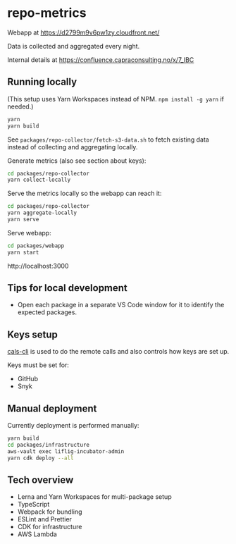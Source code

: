 # repo-metrics

Webapp at https://d2799m9v6pw1zy.cloudfront.net/

Data is collected and aggregated every night.

Internal details at https://confluence.capraconsulting.no/x/7_IBC

## Running locally

(This setup uses Yarn Workspaces instead of NPM. `npm install -g yarn` if needed.)

```bash
yarn
yarn build
```

See `packages/repo-collector/fetch-s3-data.sh` to fetch existing data
instead of collecting and aggregating locally.

Generate metrics (also see section about keys):

```bash
cd packages/repo-collector
yarn collect-locally
```

Serve the metrics locally so the webapp can reach it:

```bash
cd packages/repo-collector
yarn aggregate-locally
yarn serve
```

Serve webapp:

```bash
cd packages/webapp
yarn start
```

http://localhost:3000

## Tips for local development

- Open each package in a separate VS Code window for it to
  identify the expected packages.

## Keys setup

[cals-cli](https://github.com/capralifecycle/cals-cli) is used to do the remote calls
and also controls how keys are set up.

Keys must be set for:

- GitHub
- Snyk

## Manual deployment

Currently deployment is performed manually:

```bash
yarn build
cd packages/infrastructure
aws-vault exec liflig-incubator-admin
yarn cdk deploy --all
```

## Tech overview

- Lerna and Yarn Workspaces for multi-package setup
- TypeScript
- Webpack for bundling
- ESLint and Prettier
- CDK for infrastructure
- AWS Lambda
